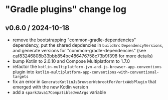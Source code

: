 # "Gradle plugins" change log

## v0.6.0 / 2024-10-18

* remove the bootstrapping "common-gradle-dependencies" dependency, put the shared depdencies in `buildSrc` `DependencyVersions`, and generate versions for "common-gradle-dependencies" (see caf83246808b33bbb854bc486476758c73b9f398 for more details)
* bump Kotlin to 2.0.10 and Compose Multiplatform to 1.7.0
* refactor the `kotlin-multiplatform-jvm-and-js-browser-app-conventions` plugin into `kotlin-multiplatform-app-conventions-with-conventional-targets`
* fix an error in `GenerateKotlinJsBrowserWebrootForVertxWebPlugin` that emerged with the new Kotlin version
* add a `sparkJava17CompatibleJvmArgs` variable
